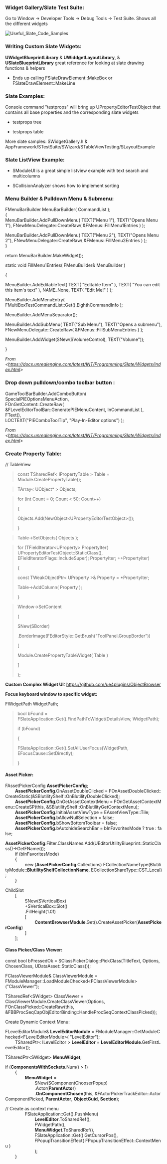 ### **Widget Gallery/Slate Test Suite:**

Go to Window -&gt; Developer Tools -&gt; Debug Tools -&gt; Test Suite. Shows all the different widgets

![Useful_Slate_Code_Samples](C:\devguide\conversion\FINISHED\assets\Useful_Slate_Code_Samples.png)

### **Writing Custom Slate Widgets:**

**UWidgetBlueprintLibrary** & **UWiddgetLayoutLibrary**, & **USlateBlueprintLibrary** great reference for looking at slate drawing functions & helpers

- Ends up calling FSlateDrawElement::MakeBox or FSlateDrawElement::MakeLine

### **Slate Examples:**

Console command "testprops" will bring up UPropertyEditorTestObject that contains all base properties and the corresponding slate widgets

- testprops tree

- testprops table

More slate samples: SWidgetGallery.h & AppFramework/STestSuite/SWizard/STableViewTesting/SLayoutExample

### **Slate ListView Example:**

- SModuleUI is a great simple listview example with text search and multicolumns

- SCollisionAnalyzer shows how to implement sorting

### **Menu Builder & Pulldown Menu & Submenu:**

FMenuBarBuilder MenuBarBuilder( CommandList );  
{  
MenuBarBuilder.AddPullDownMenu( TEXT("Menu 1"), TEXT("Opens Menu 1"), FNewMenuDelegate::CreateRaw( &FMenus::FillMenu1Entries ) );

MenuBarBuilder.AddPullDownMenu( TEXT("Menu 2"), TEXT("Opens Menu 2"), FNewMenuDelegate::CreateRaw( &FMenus::FillMenu2Entries ) );  
}

return MenuBarBuilder.MakeWidget();

static void FillMenu1Entries( FMenuBuilder& MenuBuilder )

{

MenuBuilder.AddEditableText( TEXT( "Editable Item" ), TEXT( "You can edit this item's text" ), NAME_None, TEXT( "Edit Me!" ) );

MenuBuilder.AddMenuEntry( FMultiBoxTestCommandList::Get().EighthCommandInfo );

MenuBuilder.AddMenuSeparator();

MenuBuilder.AddSubMenu( TEXT("Sub Menu"), TEXT("Opens a submenu"), FNewMenuDelegate::CreateRaw( &FMenus::FillSubMenuEntries ) );

MenuBuilder.AddWidget(SNew(SVolumeControl), TEXT("Volume"));

}

_From &lt;<https://docs.unrealengine.com/latest/INT/Programming/Slate/Widgets/index.html>&gt;_

### **Drop down pulldown/combo toolbar button :**

GameToolBarBuilder.AddComboButton(  
SpecialPIEOptionsMenuAction,  
FOnGetContent::CreateRaw( &FLevelEditorToolBar::GeneratePIEMenuContent, InCommandList ),  
FText(),  
LOCTEXT("PIEComboToolTip", "Play-In-Editor options") );

_From &lt;<https://docs.unrealengine.com/latest/INT/Programming/Slate/Widgets/index.html>&gt;_

### **Create Property Table:**

// TableView

> const TSharedRef&lt; IPropertyTable &gt; Table = Module.CreatePropertyTable();

> TArray&lt; UObject\* &gt; Objects;

> for (int Count = 0; Count &lt; 50; Count++)
>
> {
>
> Objects.Add(NewObject&lt;UPropertyEditorTestObject&gt;());
>
> }

> Table-&gt;SetObjects( Objects );

> for (TFieldIterator&lt;UProperty&gt; PropertyIter( UPropertyEditorTestObject::StaticClass(), EFieldIteratorFlags::IncludeSuper); PropertyIter; ++PropertyIter)
>
> {
>
> const TWeakObjectPtr&lt; UProperty &gt;& Property = \*PropertyIter;
>
> Table-&gt;AddColumn( Property );
>
> }

> Window-&gt;SetContent
>
> (
>
> SNew(SBorder)
>
> .BorderImage(FEditorStyle::GetBrush("ToolPanel.GroupBorder"))
>
> \[
>
> Module.CreatePropertyTableWidget( Table )
>
> \]
>
> );

**Custom Complex Widget UI:** <https://github.com/ue4plugins/ObjectBrowser>

**Focus keyboard window to specific widget:**

FWidgetPath WidgetPath;

> bool bFound = FSlateApplication::Get().FindPathToWidget(DetailsView, WidgetPath);
>
> if (bFound)
>
> {
>
> FSlateApplication::Get().SetAllUserFocus(WidgetPath, EFocusCause::SetDirectly);
>
> }

#### **Asset Picker:**

FAssetPickerConfig **AssetPickerConfig**;  
        **AssetPickerConfig**.OnAssetDoubleClicked = FOnAssetDoubleClicked::CreateStatic(&SBlutilityShelf::OnBlutilityDoubleClicked);  
        **AssetPickerConfig**.OnGetAssetContextMenu = FOnGetAssetContextMenu::CreateSP(this, &SBlutilityShelf::OnBlutilityGetContextMenu);  
        **AssetPickerConfig**.InitialAssetViewType = EAssetViewType::Tile;  
        **AssetPickerConfig**.bAllowNullSelection = false;  
        **AssetPickerConfig**.bShowBottomToolbar = false;  
        **AssetPickerConfig**.bAutohideSearchBar = bInFavoritesMode ? true : false;

**AssetPickerConfig**.Filter.ClassNames.Add(UEditorUtilityBlueprint::StaticClass()-&gt;GetFName());  
        if (bInFavoritesMode)  
        {  
                new (**AssetPickerConfig**.Collections) FCollectionNameType(BlutilityModule::**BlutilityShelfCollectionName**, ECollectionShareType::CST_Local);  
        }

ChildSlot  
        \[  
                SNew(SVerticalBox)  
                +SVerticalBox::Slot()  
                .FillHeight(1.0f)  
                \[  
                        **ContentBrowserModule**.Get().CreateAssetPicker(**AssetPickerConfig**)  
                \]  
        \];

#### **Class Picker/Class Viewer:**

const bool bPressedOk = SClassPickerDialog::PickClass(TitleText, Options, ChosenClass, UDataAsset::StaticClass());

FClassViewerModule& ClassViewerModule = FModuleManager::LoadModuleChecked&lt;FClassViewerModule&gt;("ClassViewer");

TSharedRef&lt;SWidget&gt; ClassViewer = ClassViewerModule.CreateClassViewer(Options, FOnClassPicked::CreateRaw(this, &FBBProcSeqCapObjEditorBinding::HandleProcSeqContextClassPicked));

Create Dynamic Context Menu:

FLevelEditorModule& **LevelEditorModule** = FModuleManager::GetModuleChecked&lt;FLevelEditorModule&gt;( "LevelEditor");  
        TSharedPtr&lt; ILevelEditor &gt; **LevelEditor** = **LevelEditorModule**.GetFirstLevelEditor();

TSharedPtr&lt;SWidget&gt; **MenuWidget**;

if (**ComponentsWithSockets**.Num() &gt; 1)  
        {                          
                **MenuWidget** =   
                        SNew(SComponentChooserPopup)  
                        .Actor(**ParentActor**)  
                        .**OnComponentChosen**(this, &FActorPickerTrackEditor::ActorComponentPicked, **ParentActor**, **ObjectGuid**, **Section**);

// Create as context menu  
                FSlateApplication::Get().PushMenu(  
                        **LevelEditor**.ToSharedRef(),  
                        FWidgetPath(),  
                        **MenuWidget**.ToSharedRef(),  
                        FSlateApplication::Get().GetCursorPos(),  
                        FPopupTransitionEffect( FPopupTransitionEffect::ContextMenu )  
                        );  
        }
